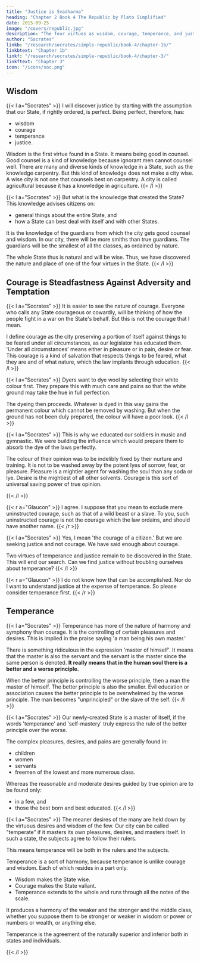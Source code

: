 ```yaml
---
title: "Justice is Svadharma"
heading: "Chapter 2 Book 4 The Republic by Plato Simplified"
date: 2015-09-25
image: "/covers/republic.jpg"
description: "The four virtues as wisdom, courage, temperance, and justice. Justice is dharma, while injustice is adharma"
author: "Socrates"
linkb: "/research/socrates/simple-republic/book-4/chapter-1b/"
linkbtext: "Chapter 1b"
linkf: "/research/socrates/simple-republic/book-4/chapter-3/"
linkftext: "Chapter 3"
icon: "/icons/soc.png"
---
```



## Wisdom 

{{< l a="Socrates" >}}
I will discover justice by starting with the assumption that our State, if rightly ordered, is perfect. Being perfect, therefore, has:
- wisdom
- courage
- temperance
- justice.


Wisdom is the first virtue found in a State. It means being good in counsel. Good counsel is a kind of knowledge because ignorant men cannot counsel well. There are many and diverse kinds of knowledge in a State, such as the knowledge carpentry. But this kind of knowledge does not make a city wise. A wise city is not one that counsels best on carpentry. A city is called agricultural because it has a knowledge in agriculture. 
{{< /l >}}


{{< l a="Socrates" >}}
But what is the knowledge that created the State? This knowledge advises citizens on:
- general things about the entire State, and
- how a State can best deal with itself and with other States.

It is the knowledge of the guardians from which the city gets good counsel and wisdom. In our city, there will be more smiths than true guardians. The guardians will be the smallest of all the classes, as ordained by nature.

The whole State thus is natural and will be wise. <!-- This has the only knowledge worthy to be called wisdom. --> Thus, we have discovered the nature and place of one of the four virtues in the State. 
{{< /l >}}


## Courage is Steadfastness Against Adversity and Temptation

{{< l a="Socrates" >}}
It is easier to see the nature of courage. Everyone who calls any State courageous or cowardly, will be thinking of how the people fight in a war on the State's behalf. But this is not the courage that I mean.
<!-- The rest of the citizens may be courageous or may be cowardly.
But their courage or cowardice will not make the city either courageous or cowardly. -->

I define courage as the city preserving a portion of itself against things to be feared under all circumstances, as our legislator has educated them. 'Under all circumstances' means either in pleasure or in pain, desire or fear. This courage is a kind of salvation that respects things to be feared, what they are and of what nature, which the law implants through education.
{{< /l >}}


{{< l a="Socrates" >}}
Dyers want to dye wool <!-- for making the true sea-purple, they begin --> by selecting their white colour first. They prepare this with much care and pains so that the white ground may take the hue in full perfection. 

The dyeing then proceeds. Whatever is dyed in this way gains the permanent colour which cannot be removed by washing. But when the ground has not been duly prepared, the colour will have a poor look.
{{< /l >}}


{{< l a="Socrates" >}}
This is why we educated our soldiers in music and gymnastic. We were building the influence which would prepare them to absorb the dye of the laws perfectly.

The colour of their opinion was to be indelibly fixed by their nurture and training. It is not to be washed away by the potent lyes of sorrow, fear, or pleasure. Pleasure is a mightier agent for washing the soul than any soda or lye. Desire is the mightiest of all other solvents. Courage is this sort of universal saving power of true opinion.
<!-- about dangers and of every other opinion  -->
<!--  in conformity with law about real and false dangers. -->
{{< /l >}}


{{< r a="Glaucon" >}}
I agree. I suppose that you mean to exclude mere uninstructed courage, such as that of a wild beast or a slave. To you, such uninstructed courage is not the courage which the law ordains, and should have another name.
{{< /r >}}


{{< l a="Socrates" >}}
Yes, I mean 'the courage of a citizen.' But we are seeking justice and not courage. We have said enough about courage. 

Two virtues of temperance and justice remain to be discovered in the State. This will end our search. Can we find justice without troubling ourselves about temperance?
{{< /l >}}


{{< r a="Glaucon" >}}
I do not know how that can be accomplished. Nor do I want to understand justice at the expense of temperance. So please consider temperance first.
{{< /r >}}


## Temperance

{{< l a="Socrates" >}}
Temperance has more of the nature of harmony and symphony than courage. It is the controlling of certain pleasures and desires. This is implied in the praise saying 'a man being his own master.'

There is something ridiculous in the expression 'master of himself'. It means that the master is also the servant and the servant is the master since the same person is denoted. <b>It really means that in the human soul there is a better and a worse principle.</b>

When the better principle is controlling the worse principle, then a man the master of himself. The better principle is also the smaller. Evil education or association causes the better principle to be overwhelmed by the worse principle. The man becomes "unprincipled" or the slave of the self.
{{< /l >}}


{{< l a="Socrates" >}}
Our newly-created State is a master of itself, if the words 'temperance' and 'self-mastery' truly express the rule of the better principle over the worse. 

The complex pleasures, desires, and pains are generally found in:
- children
- women
- servants
- freemen of the lowest and more numerous class.

Whereas the reasonable and moderate desires guided by true opinion are to be found only:
- in a few, and
- those the best born and best educated.
{{< /l >}}


{{< l a="Socrates" >}}
The meaner desires of the many are held down by the virtuous desires and wisdom of the few. Our city can be called "temperate" if it masters its own pleasures, desires, and masters itself. In such a state, the subjects agree to follow their rulers.

This means temperance will be both in the rulers and the subjects. 

Temperance is a sort of harmony, because temperance is unlike courage and wisdom. Each of which resides in a part only.
- Wisdom makes the State wise.
- Courage makes the State valiant.
- Temperance extends to the whole and runs through all the notes of the scale.

It produces a harmony of the weaker and the stronger and the middle class, whether you suppose them to be stronger or weaker in wisdom or power or numbers or wealth, or anything else.

Temperance is the agreement of the naturally superior and inferior both in states and individuals.
<!-- We have discovered three out of the four virtues in our State.
The last of those qualities which make a state virtuous must be justice.
We now hunt for this . 
I am a mere follower who just follows the hunter.So follow me hunt for it.-->
{{< /l >}}


